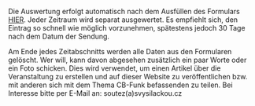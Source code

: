 Die Auswertung erfolgt automatisch nach dem Ausfüllen des Formulars [HIER](/submission). Jeder Zeitraum wird separat ausgewertet. Es empfiehlt sich, den Eintrag so schnell wie möglich vorzunehmen, spätestens jedoch 30 Tage nach dem Datum der Sendung.

Am Ende jedes Zeitabschnitts werden alle Daten aus den Formularen gelöscht. Wer will, kann davon abgesehen zusätzlich ein paar Worte oder ein Foto schicken. Dies wird verwendet, um einen Artikel über die Veranstaltung zu erstellen und auf dieser Website zu veröffentlichen bzw. mit anderen sich mit dem Thema CB-Funk befassenden zu teilen. Bei Interesse bitte per E-Mail an: soutez(a)svysilackou.cz

